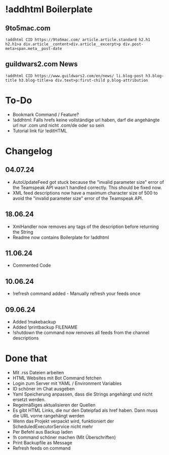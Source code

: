 # !addhtml Boilerplate
## 9to5mac.com
```
!addhtml CID https://9to5mac.com/ article.article.standard h2.h1 h2.h1>a div.article__content>div.article__excerpt>p div.post-meta>span.meta__post-date
```
## guildwars2.com News
```
!addhtml CID https://www.guildwars2.com/en/news/ li.blog-post h3.blog-title h3.blog-title>a div.text>p:first-child p.blog-attribution
```

# To-Do
- Bookmark Command / Feature?
- !addhtml: Falls hrefs keine vollständige url haben, darf die angehängte url nur .com und nicht .com/de oder so sein
- Tutorial link für !editHTML

# Changelog
## 04.07.24
- AutoUpdateFeed got stuck because the "invalid parameter size" error of the Teamspeak API wasn't handled correctly. This should be fixed now.
- XML feed descriptions now have a maximum character size of 500 to avoid the "invalid parameter size" error of the Teamspeak API.
## 18.06.24
- XmlHandler now removes any tags of the description before returning the String
- Readme now contains Boilerplate for !addhtml
## 11.06.24
- Commented Code
## 10.06.24
- !refresh command added - Manually refresh your feeds once
## 09.06.24
- Added !makebackup
- Added !printbackup FILENAME
- !shutdown the command now removes all feeds from the channel descriptions

# Done that
- Mit .rss Dateien arbeiten
- HTML Websites mit Bot Command fetchen
- Login zum Server mit YAML / Environment Variables
- ID schöner im Chat ausgeben
- Yaml Speicherung anpassen, dass die Strings angehängt und nicht ersetzt werden.
- Regelmäßiges aktualisieren der Quellen
- Es gibt HTML Links, die nur den Dateipfad als href haben. Dann muss die URL vorne rangehängt werden
- Wenn das Projekt verpackt wird, funktioniert der ScheduledExecutorService nicht mehr
- Per Befehl aus Backup laden
- !h command schöner machen (Mit Überschriften)
- Print Backupfile as Message
- Refresh feeds on command
